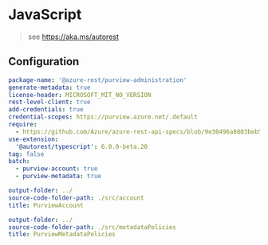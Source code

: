 # JavaScript

> see https://aka.ms/autorest

## Configuration

```yaml $(multi-client)
package-name: '@azure-rest/purview-administration'
generate-metadata: true
license-header: MICROSOFT_MIT_NO_VERSION
rest-level-client: true
add-credentials: true
credential-scopes: https://purview.azure.net/.default
require:
  - https://github.com/Azure/azure-rest-api-specs/blob/9e30496a8803beb5a84909997e5cd7ea0f242fd8/specification/purview/data-plane/administration/readme.md
use-extension:
  '@autorest/typescript': 6.0.0-beta.20
tag: false
batch:
  - purview-account: true
  - purview-metadata: true
```
```yaml $(purview-account)
output-folder: ../
source-code-folder-path: ./src/account
title: PurviewAccount
```
```yaml $(purview-metadata)
output-folder: ../
source-code-folder-path: ./src/metadataPolicies
title: PurviewMetadataPolicies
```

